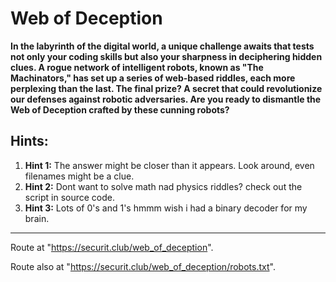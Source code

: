 # Web of Deception

**In the labyrinth of the digital world, a unique challenge awaits that tests not only your coding skills but also your sharpness in deciphering hidden clues. A rogue network of intelligent robots, known as "The Machinators," has set up a series of web-based riddles, each more perplexing than the last. The final prize? A secret that could revolutionize our defenses against robotic adversaries. Are you ready to dismantle the Web of Deception crafted by these cunning robots?**

## Hints:
1. **Hint 1:** The answer might be closer than it appears. Look around, even filenames might be a clue.
2. **Hint 2:** Dont want to solve math nad physics riddles? check out the script in source code.
3. **Hint 3:** Lots of 0's and 1's hmmm wish i had a binary decoder for my brain.

---

Route at "https://securit.club/web_of_deception".

Route also at "https://securit.club/web_of_deception/robots.txt".


